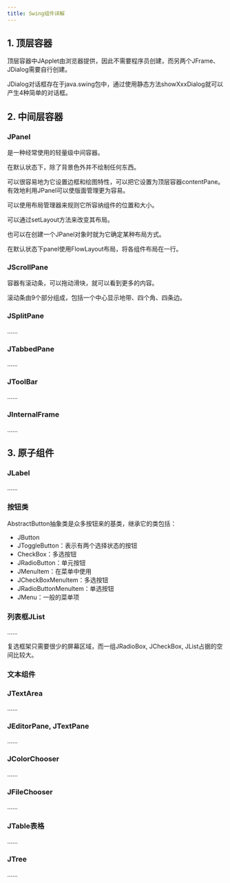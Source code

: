 ```yaml
---
title: Swing组件详解
---
```


## 1. 顶层容器

顶层容器中JApplet由浏览器提供，因此不需要程序员创建，而另两个JFrame、JDialog需要自行创建。

JDialog对话框存在于java.swing包中，通过使用静态方法showXxxDialog就可以产生4种简单的对话框。

## 2. 中间层容器

### JPanel

是一种经常使用的轻量级中间容器。

在默认状态下，除了背景色外并不绘制任何东西。

可以很容易地为它设置边框和绘图特性，可以把它设置为顶层容器contentPane。有效地利用JPanel可以使版面管理更为容易。

可以使用布局管理器来规则它所容纳组件的位置和大小。

可以通过setLayout方法来改变其布局。

也可以在创建一个JPanel对象时就为它确定某种布局方式。

在默认状态下panel使用FlowLayout布局，将各组件布局在一行。

### JScrollPane

容器有滚动条，可以拖动滑块，就可以看到更多的内容。

滚动条由9个部分组成，包括一个中心显示地带、四个角、四条边。

### JSplitPane

......

### JTabbedPane

......

### JToolBar

......

### JInternalFrame

......

## 3. 原子组件

### JLabel

......

### 按钮类

AbstractButton抽象类是众多按钮来的基类，继承它的类包括：

- JButton
- JToggleButton：表示有两个选择状态的按钮
- CheckBox：多选按钮
- JRadioButton：单元按钮
- JMenultem：在菜单中使用
- JCheckBoxMenultem：多选按钮
- JRadioButtonMenultem：单选按钮
- JMenu：一般的菜单项

### 列表框JList

......

复选框架只需要很少的屏幕区域，而一组JRadioBox, JCheckBox, JList占据的空间比较大。

### 文本组件

### JTextArea

......

### JEditorPane, JTextPane

......

### JColorChooser

......

### JFileChooser

......

### JTable表格

......

### JTree

......

